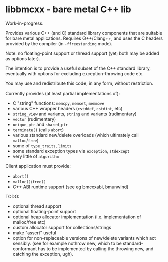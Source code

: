 # libbmcxx - bare metal C++ lib

Work-in-progress.

Provides various C++ (and C) standard library components that are suitable for bare metal
applications. Requires G++/Clang++, and uses the C headers provided by the compiler
(in `-ffreestanding` mode).

Note: no floating-point support or thread support (yet; both may be added as options later).

The intention is to provide a useful subset of the C++ standard library, eventually with
options for excluding exception-throwing code etc.

You may use and redistribute this code, in any form, without restriction.

Currently provides (at least partial implementations of):
- C "string" functions: `memcpy`, `memset`, `memmove`
- various C++ wrapper headers (`cstddef`, `cstdint`, etc)
- `string_view` and variants, `string` and variants (rudimentary)
- `vector` (rudimentary)
- `unique_ptr` and `shared_ptr`
- `terminate()` (calls `abort`)
- various standard new/delete overloads (which ultimately call `malloc`/`free`)
- some of `type_traits`, `limits`
- some standard exception types via `exception`, `stdexcept`
- very little of `algorithm`

Client application must provide:
- `abort()`
- `malloc()`/`free()`
- C++ ABI runtime support (see eg bmcxxabi, bmunwind)

TODO:
- optional thread support
- optional floating-point support
- optional heap allocator implementation (i.e. implementation of malloc/free etc)
- custom allocator support for collections/strings
- make "assert" useful
- option for non-replaceable versions of new/delete variants which act sensibly.
  (see for example nothrow new, which to be standard-conformant has to be implemented
  by calling the throwing new, and catching the exception, ugh).
